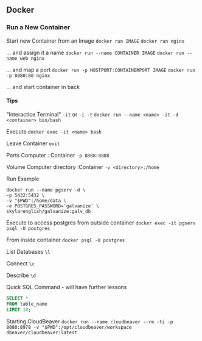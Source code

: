## Docker

### Run a New Container
Start new Container from an Image
`docker run IMAGE`
`docker run nginx`

... and assign it a name
`docker run --name CONTAINER IMAGE`
`docker run --name web nginx`

... and map a port
`docker run -p HOSTPORT:CONTAINERPORT IMAGE`
`docker run -p 8080:80 nginx`

... and start container in back


#### Tips
"Interactice Terminal"
`-it`  or  `-i -t`
`docker run --name <name> -it -d <container> bin/bash`

Execute
`docker exec -it <name> bash`

Leave Container
`exit`

Ports
Computer : Container
`-p 8888:8888` 

Volume
Computer directory :Container
`-v <directory>:/home`

Run Example
```docker
docker run --name pgserv -d \
-p 5432:5432 \
-v "$PWD":/home/data \
-e POSTGRES_PASSWORD='galvanize' \
skylarenglish/galvanize:galv_db
```

Execute to access postgres from outside container
`docker exec -it pgserv psql -U postgres`

From inside container
`docker psql -U postgres`

List Databases
`\l` 

Connect
`\c`

Describe
`\d`


Quick SQL Command - will have further lessons
```sql
SELECT *
FROM table_name
LIMIT 10;
```

Starting CloudBeaver
`docker run --name cloudbeaver --rm -ti -p 8080:8978 -v "$PWD":/opt/cloudbeaver/workspace dbeaver/cloudbeaver:latest`

